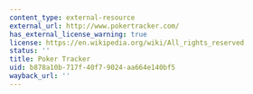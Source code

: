 ```yaml
---
content_type: external-resource
external_url: http://www.pokertracker.com/
has_external_license_warning: true
license: https://en.wikipedia.org/wiki/All_rights_reserved
status: ''
title: Poker Tracker
uid: b878a10b-717f-40f7-9024-aa664e140bf5
wayback_url: ''
---
```

